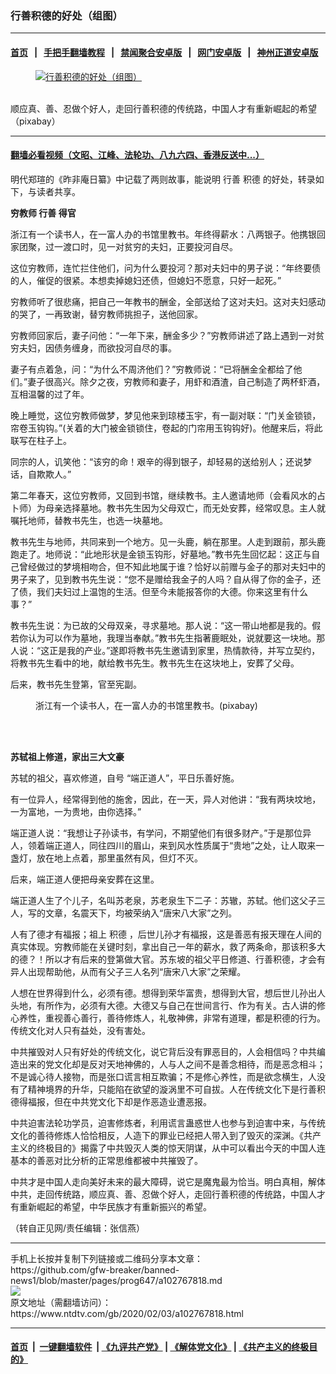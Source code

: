 ### 行善积德的好处（组图）
------------------------

#### [首页](https://github.com/gfw-breaker/banned-news1/blob/master/README.md) &nbsp;&nbsp;|&nbsp;&nbsp; [手把手翻墙教程](https://github.com/gfw-breaker/guides/wiki) &nbsp;&nbsp;|&nbsp;&nbsp; [禁闻聚合安卓版](https://github.com/gfw-breaker/bn-android) &nbsp;&nbsp;|&nbsp;&nbsp; [网门安卓版](https://github.com/oGate2/oGate) &nbsp;&nbsp;|&nbsp;&nbsp; [神州正道安卓版](https://github.com/SzzdOgate/update) 



<div><div class="featured_image">
 <a href="https://i.ntdtv.com/assets/uploads/2020/02/2020-01-11_224008.jpg" target="_blank">
  <figure>
   <img alt="行善积德的好处（组图）" src="https://i.ntdtv.com/assets/uploads/2020/02/2020-01-11_224008-800x450.jpg"/>
  </figure><br/>
 </a>
 <span class="caption">
  顺应真、善、忍做个好人，走回行善积德的传统路，中国人才有重新崛起的希望（pixabay）
 </span>
</div>
</div><hr/>

#### [翻墙必看视频（文昭、江峰、法轮功、八九六四、香港反送中...）](https://github.com/gfw-breaker/banned-news1/blob/master/pages/link3.md)

<div><div class="post_content" itemprop="articleBody">
 <p>
  明代郑瑄的《昨非庵日纂》中记载了两则故事，能说明
  <ok href="https://www.ntdtv.com/gb/行善.htm">
   行善
  </ok>
  <ok href="https://www.ntdtv.com/gb/积德.htm">
   积德
  </ok>
  的好处，转录如下，与读者共享。
 </p>
 <p>
  <strong>
   穷教师
   <ok href="https://www.ntdtv.com/gb/行善.htm">
    行善
   </ok>
   得官
  </strong>
 </p>
 <p>
  浙江有一个读书人，在一富人办的书馆里教书。年终得薪水：八两银子。他携银回家团聚，过一渡口时，见一对贫穷的夫妇，正要投河自尽。
 </p>
 <p>
  这位穷教师，连忙拦住他们，问为什么要投河？那对夫妇中的男子说：“年终要债的人，催促的很紧。本想卖掉媳妇还债，但媳妇不愿意，只好一起死。”
 </p>
 <p>
  穷教师听了很悲痛，把自己一年教书的酬金，全部送给了这对夫妇。这对夫妇感动的哭了，一再致谢，替穷教师挑担子，送他回家。
 </p>
 <p>
  穷教师回家后，妻子问他：“一年下来，酬金多少？”穷教师讲述了路上遇到一对贫穷夫妇，因债务缠身，而欲投河自尽的事。
 </p>
 <p>
  妻子有点着急，问：“为什么不周济他们？”穷教师说：“已将酬金全都给了他们。”妻子很高兴。除夕之夜，穷教师和妻子，用虾和酒渣，自己制造了两杯虾酒，互相温馨的过了年。
 </p>
 <p>
  晚上睡觉，这位穷教师做梦，梦见他来到琼楼玉宇，有一副对联：“门关金锁锁，帘卷玉钩钩。”(关着的大门被金锁锁住，卷起的门帘用玉钩钩好)。他醒来后，将此联写在柱子上。
 </p>
 <p>
  同宗的人，讥笑他：“该穷的命！艰辛的得到银子，却轻易的送给别人；还说梦话，自欺欺人。”
 </p>
 <p>
  第二年春天，这位穷教师，又回到书馆，继续教书。主人邀请地师（会看风水的占卜师）为母亲选择墓地。教书先生因为父母双亡，而无处安葬，经常叹息。主人就嘱托地师，替教书先生，也选一块墓地。
 </p>
 <p>
  教书先生与地师，共同来到一个地方。见一头鹿，躺在那里。人走到跟前，那头鹿跑走了。地师说：“此地形状是金锁玉钩形，好墓地。”教书先生回忆起：这正与自己曾经做过的梦境相吻合，但不知此地属于谁？恰好以前赠与金子的那对夫妇中的男子来了，见到教书先生说：“您不是赠给我金子的人吗？自从得了你的金子，还了债，我们夫妇过上温饱的生活。但至今未能报答你的大德。你来这里有什么事？”
 </p>
 <p>
  教书先生说：为已故的父母双亲，寻求墓地。那人说：“这一带山地都是我的。假若你认为可以作为墓地，我理当奉献。”教书先生指著鹿眠处，说就要这一块地。那人说：“这正是我的产业。”遂即将教书先生邀请到家里，热情款待，并写立契约，将教书先生看中的地，献给教书先生。教书先生在这块地上，安葬了父母。
 </p>
 <p>
  后来，教书先生登第，官至宪副。
 </p>
 <figure class="wp-caption alignnone" id="attachment_102767834" style="width: 600px">
  <img alt="" class="size-medium wp-image-102767834" src="https://i.ntdtv.com/assets/uploads/2020/02/2018-05-13_130946-600x416.jpg">
   <br/><figcaption class="wp-caption-text">
    浙江有一个读书人，在一富人办的书馆里教书。(pixabay)
   </figcaption><br/>
  </img>
 </figure><br/>
 <p>
  <strong>
   苏轼祖上修道，家出三大文豪
  </strong>
 </p>
 <p>
  苏轼的祖父，喜欢修道，自号 “端正道人”，平日乐善好施。
 </p>
 <p>
  有一位异人，经常得到他的施舍，因此，在一天，异人对他讲：“我有两块坟地，一为富地，一为贵地，由你选择。”
 </p>
 <p>
  端正道人说：“我想让子孙读书，有学问，不期望他们有很多财产。”于是那位异人，领着端正道人，同往四川的眉山，来到风水性质属于“贵地”之处，让人取来一盏灯，放在地上点着，那里虽然有风，但灯不灭。
 </p>
 <p>
  后来，端正道人便把母亲安葬在这里。
 </p>
 <p>
  端正道人生了个儿子，名叫苏老泉，苏老泉生下二子：苏辙，苏轼。他们这父子三人，写的文章，名震天下，均被荣纳入“唐宋八大家”之列。
 </p>
 <p>
  人有了德才有福报；祖上
  <ok href="https://www.ntdtv.com/gb/积德.htm">
   积德
  </ok>
  ，后世儿孙才有福报，这是善恶有报天理在人间的真实体现。穷教师能在关键时刻，拿出自己一年的薪水，救了两条命，那该积多大的德？！所以才有后来的登第做大官。苏东坡的祖父平日修道、行善积德，才会有异人出现帮助他，从而有父子三人名列“唐宋八大家”之荣耀。
 </p>
 <p>
  人想在世界得到什么，必须有德。想得到荣华富贵，想得到大官，想后世儿孙出人头地，有所作为，必须有大德。大德又与自己在世间言行、作为有关。古人讲的修心养性，重视善心善行，善待修炼人，礼敬神佛，非常有道理，都是积德的行为。传统文化对人只有益处，没有害处。
 </p>
 <p>
  中共摧毁对人只有好处的传统文化，说它背后没有罪恶目的，人会相信吗？中共编造出来的党文化却是反对天地神佛的，人与人之间不是善念相待，而是恶念相斗；不是诚心待人接物，而是张口谎言相互欺骗；不是修心养性，而是欲念横生，人没有了精神境界的升华，只能陷在欲望的漩涡里不可自拔。人在传统文化下是行善积德得福报，但在中共党文化下却是作恶造业遭恶报。
 </p>
 <p>
  中共迫害法轮功学员，迫害修炼者，利用谎言蛊惑世人也参与到迫害中来，与传统文化的善待修炼人恰恰相反，人造下的罪业已经把人带入到了毁灭的深渊。《共产主义的终极目的》揭露了中共毁灭人类的惊天阴谋，从中可以看出今天的中国人连基本的善恶对比分析的正常思维都被中共摧毁了。
 </p>
 <p>
  中共才是中国人走向美好未来的最大障碍，说它是魔鬼最为恰当。明白真相，解体中共，走回传统路，顺应真、善、忍做个好人，走回行善积德的传统路，中国人才有重新崛起的希望，中华民族才有重新振兴的希望。
 </p>
 <p>
  （转自正见网/责任编辑：张信燕）
 </p>
 <div class="single_ad">
 </div>
</div>
</div>
<hr/>
手机上长按并复制下列链接或二维码分享本文章：<br/>
https://github.com/gfw-breaker/banned-news1/blob/master/pages/prog647/a102767818.md <br/>
<a href='https://github.com/gfw-breaker/banned-news1/blob/master/pages/prog647/a102767818.md'><img src='https://github.com/gfw-breaker/banned-news1/blob/master/pages/prog647/a102767818.md.png'/></a> <br/>
原文地址（需翻墙访问）：https://www.ntdtv.com/gb/2020/02/03/a102767818.html


------------------------
#### [首页](https://github.com/gfw-breaker/banned-news1/blob/master/README.md) &nbsp;|&nbsp; [一键翻墙软件](https://github.com/gfw-breaker/nogfw/blob/master/README.md) &nbsp;| [《九评共产党》](https://github.com/gfw-breaker/9ping.md/blob/master/README.md#九评之一评共产党是什么) | [《解体党文化》](https://github.com/gfw-breaker/jtdwh.md/blob/master/README.md) | [《共产主义的终极目的》](https://github.com/gfw-breaker/gczydzjmd.md/blob/master/README.md)


<img src='http://gfw-breaker.win/banned-news/pages/prog647/a102767818.md' width='0px' height='0px'/>